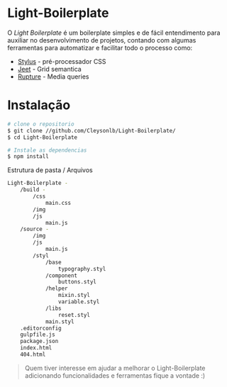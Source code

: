 # Light-Boilerplate

O *Light Boilerplate* é um boilerplate simples e de fácil entendimento para auxiliar no desenvolvimento de projetos, contando com algumas ferramentas para automatizar e facilitar todo o processo como:

- [Stylus](http://stylus-lang.com/) - pré-processador CSS
- [Jeet](http://jeet.gs/) - Grid semantica
- [Rupture](http://jenius.github.io/rupture/) - Media queries

# Instalação

```sh
# clone o repositorio 
$ git clone //github.com/Cleysonlb/Light-Boilerplate/
$ cd Light-Boilerplate

# Instale as dependencias
$ npm install
```

Estrutura de pasta / Arquivos

```sh
Light-Boilerplate -
	/build -
		/css
			main.css
		/img
		/js
			main.js
	/source -
		/img
		/js
			main.js
		/styl
			/base
				typography.styl
			/component
				buttons.styl
			/helper
				mixin.styl
				variable.styl
			/libs
				reset.styl
			main.styl
	.editorconfig
	gulpfile.js
	package.json
	index.html
	404.html
```

>Quem tiver interesse em ajudar a melhorar o Light-Boilerplate adicionando funcionalidades e ferramentas fique a vontade :)

